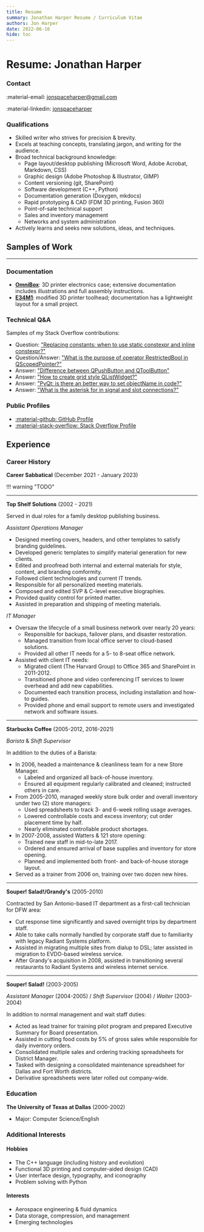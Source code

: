 ```yaml
---
title: Resume
summary: Jonathan Harper Resume / Curriculum Vitae
authors: Jon Harper
date: 2022-06-16
hide: toc
---
```


# Resume: Jonathan Harper

### Contact

:material-email: [jonspaceharper@gmail.com](mailto:jonspaceharper@gmail.com)

:material-linkedin: [jonspaceharper](https://linkedin.com/in/jonspaceharper)

### Qualifications

- Skilled writer who strives for precision & brevity.
- Excels at teaching concepts, translating jargon, and writing for the audience.
- Broad technical background knowledge:
    - Page layout/desktop publishing (Microsoft Word, Adobe Acrobat, Markdown, CSS)
    - Graphic design (Adobe Photoshop & Illustrator, GIMP)
    - Content versioning (git, SharePoint)
    - Software development (C++, Python)
    - Documentation generation (Doxygen, mkdocs)
    - Rapid prototyping & CAD (FDM 3D printing, Fusion 360)
    - Point-of-sale technical support
    - Sales and inventory management
    - Networks and system administration
- Actively learns and seeks new solutions, ideas, and techniques.

## Samples of Work

------
### Documentation

- **[OmniBox](https://jon-harper.github.io/OmniBox)**: 3D printer electronics case; extensive documentation includes illustrations and full assembly instructions.
- **[E34M1](https://jon-harper.github.io/E34M1/)**: modified 3D printer toolhead; documentation has a lightweight layout for a small project.

### Technical Q&A

Samples of my Stack Overflow contributions:

- Question: ["Replacing constants: when to use static constexpr and inline constexpr?"](https://stackoverflow.com/questions/54466591/replacing-constants-when-to-use-static-constexpr-and-inline-constexpr)
- Question/Answer: ["What is the purpose of operator RestrictedBool in QScopedPointer?"](https://stackoverflow.com/questions/37012710/what-is-the-purpose-of-operator-restrictedbool-in-qscopedpointer)
- Answer: ["Difference between QPushButton and QToolButton"](https://stackoverflow.com/questions/38576380/difference-between-qpushbutton-and-qtoolbutton/38580502)
- Answer: ["How to create grid style QListWidget?"](https://stackoverflow.com/questions/37331270/how-to-create-grid-style-qlistwidget)
- Answer: ["PyQt: is there an better way to set objectName in code?"](https://stackoverflow.com/questions/50726510/pyqt-is-there-an-better-way-to-set-objectname-in-code)
- Answer: ["What is the asterisk for in signal and slot connections?"](https://stackoverflow.com/questions/38456924/what-is-the-asterisk-for-in-signal-and-slot-connections/38457771)

### Public Profiles

* [:material-github: GitHub Profile](https://github.com/jon-harper)
* [:material-stack-overflow: Stack Overflow Profile](https://stackoverflow.com/users/4732082/jonspaceharper)

## Experience

### Career History

**Career Sabbatical** (December 2021 - January 2023)

!!! warning "TODO"

------
**Top Shelf Solutions** (2002 - 2021)

Served in dual roles for a family desktop publishing business.

*Assistant Operations Manager*

- Designed meeting covers, headers, and other templates to satisfy branding guidelines.
- Developed generic templates to simplify material generation for new clients.
- Edited and proofread both internal and external materials for style, content, and branding comformity.
- Followed client technologies and current IT trends.
- Responsible for all personalized meeting materials.
- Composed and edited SVP & C-level executive biographies.
- Provided quality control for printed matter.
- Assisted in preparation and shipping of meeting materials.

*IT Manager*

- Oversaw the  lifecycle of a small business network over nearly 20 years:
    - Responsible for backups, failover plans, and disaster restoration.
    - Managed transition from local office server to cloud-based solutions.
    - Provided all other IT needs for a 5- to 8-seat office network.
- Assisted with client IT needs:
    - Migrated client (The Harvard Group) to Office 365 and SharePoint in 2011-2012.
    - Transitioned phone and video conferencing IT services to lower overhead and add new capabilities.
    - Documented each transition process, including installation and how-to guides.
    - Provided phone and email support to remote users and investigated network and software issues.

------

**Starbucks Coffee** (2005-2012, 2016-2021)

*Barista* & *Shift Supervisor*

In addition to the duties of a Barista:

- In 2006, headed a maintenance & cleanliness team for a new Store Manager.
    - Labeled and organized all back-of-house inventory.
    - Ensured all equipment regularly calibrated and cleaned; instructed others in care.
- From 2005-2010, managed weekly store bulk order and overall inventory under two (2) store managers:
    - Used spreadsheets to track 3- and 6-week rolling usage averages.
    - Lowered controllable costs and excess inventory; cut order placement time by half.
    - Nearly eliminated controllable product shortages.
- In 2007-2008, assisted Watters & 121 store opening:
    - Trained new staff in mid-to-late 2017.
    - Ordered and ensured arrival of base supplies and inventory for store opening.
    - Planned and implemented both front- and back-of-house storage layout.
- Served as a trainer from 2006 on, training over two dozen new hires.

------

**Souper! Salad!/Grandy's** (2005-2010)

Contracted by San Antonio-based IT department as a first-call technician for DFW area:

- Cut response time significantly and saved overnight trips by department staff.
- Able to take calls normally handled by corporate staff due to familiarity with legacy Radiant Systems platform.
- Assisted in migrating multiple sites from dialup to DSL; later assisted in migration to EVDO-based wireless service.
- After Grandy's acquisition in 2008, assisted in transitioning several restaurants to Radiant Systems and wireless internet service.

------

**Souper! Salad!** (2003-2005)

*Assistant Manager* (2004-2005) / *Shift Supervisor* (2004) / *Waiter* (2003-2004)

In addition to normal management and wait staff duties:

- Acted as lead trainer for training pilot program and prepared Executive Summary for Board presentation.
- Assisted in cutting food costs by 5% of gross sales while responsible for daily inventory orders.
- Consolidated multiple sales and ordering tracking spreadsheets for District Manager.
- Tasked with designing a consolidated maintenance spreadsheet for Dallas and Fort Worth districts.
- Derivative spreadsheets were later rolled out company-wide.

### Education

**The University of Texas at Dallas** (2000-2002)

- Major: Computer Science/English

### Additional Interests
#### Hobbies

- The C++ language (including history and evolution)
- Functional 3D printing and computer-aided design (CAD)
- User interface design, typography, and iconography
- Problem solving with Python

#### Interests

- Aerospace engineering & fluid dynamics
- Data storage, compression, and management
- Emerging technologies